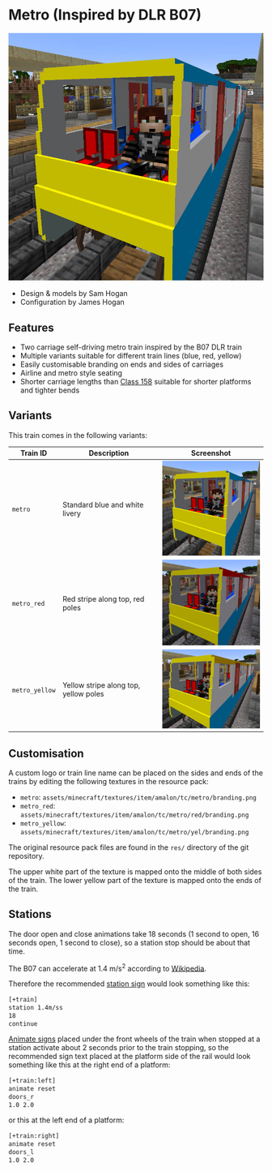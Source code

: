 Metro (Inspired by DLR B07)
===========================

![Screenshot](./metro.jpg)

 - Design & models by Sam Hogan
 - Configuration by James Hogan


Features
--------

 - Two carriage self-driving metro train inspired by the B07 DLR train
 - Multiple variants suitable for different train lines (blue, red, yellow)
 - Easily customisable branding on ends and sides of carriages
 - Airline and metro style seating
 - Shorter carriage lengths than [Class 158](./class158.md) suitable for
   shorter platforms and tighter bends


Variants
--------

This train comes in the following variants:

Train ID       | Description                               | Screenshot
---------------|-------------------------------------------|------------
`metro`        | Standard blue and white livery            | [![metro](./metro_thumb.jpg)](./metro.jpg)
`metro_red`    | Red stripe along top, red poles           | [![metro](./metro_red_thumb.jpg)](./metro_red.jpg)
`metro_yellow` | Yellow stripe along top, yellow poles     | [![metro](./metro_yellow_thumb.jpg)](./metro_yellow.jpg)


Customisation
-------------

A custom logo or train line name can be placed on the sides and ends of the
trains by editing the following textures in the resource pack:
 - `metro`: `assets/minecraft/textures/item/amalon/tc/metro/branding.png`
 - `metro_red`: `assets/minecraft/textures/item/amalon/tc/metro/red/branding.png`
 - `metro_yellow`: `assets/minecraft/textures/item/amalon/tc/metro/yel/branding.png`

The original resource pack files are found in the `res/` directory of the git
repository.

The upper white part of the texture is mapped onto the middle of both sides of
the train.
The lower yellow part of the texture is mapped onto the ends of the train.


Stations
--------

The door open and close animations take 18 seconds (1 second to open, 16
seconds open, 1 second to close), so a station stop should be about that time.

The B07 can accelerate at 1.4 m/s<sup>2</sup> according to [Wikipedia].

Therefore the recommended [station
sign](https://wiki.traincarts.net/p/TrainCarts/Signs/Station) would look
something like this:
```
[+train]
station 1.4m/ss
18
continue
```

[Animate signs](https://wiki.traincarts.net/p/TrainCarts/Signs/Animate)
placed under the front wheels of the train when stopped at a station activate
about 2 seconds prior to the train stopping, so the recommended sign text
placed at the platform side of the rail would look something like this at the
right end of a platform:
```
[+train:left]
animate reset
doors_r
1.0 2.0
```

or this at the left end of a platform:
```
[+train:right]
animate reset
doors_l
1.0 2.0
```

[Wikipedia]: https://en.wikipedia.org/wiki/Docklands_Light_Railway_rolling_stock
